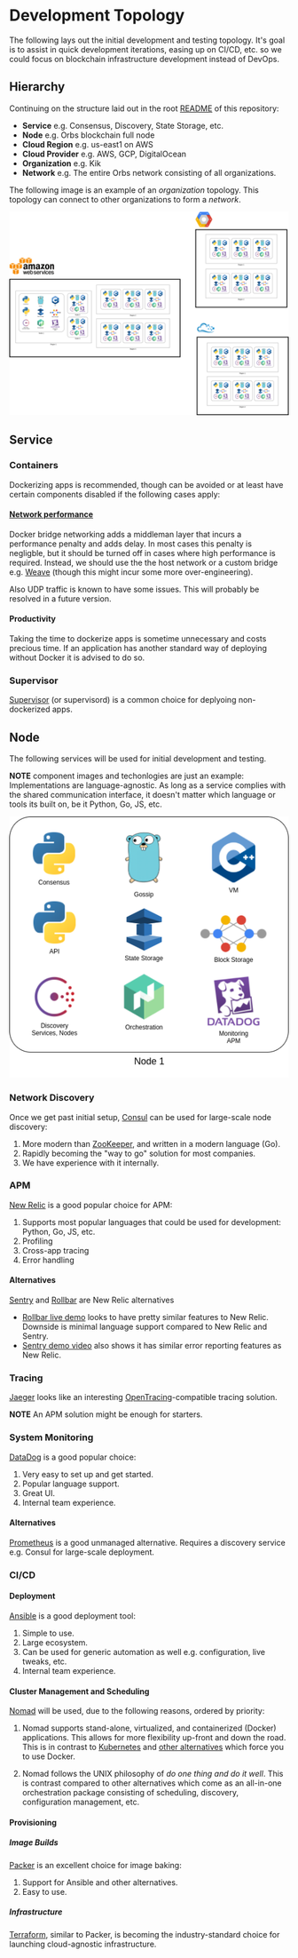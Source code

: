 # Development Topology

The following lays out the initial development and testing topology.
It's goal is to assist in quick development iterations, easing up on CI/CD, etc.
so we could focus on blockchain infrastructure development instead of DevOps.

## Hierarchy

Continuing on the structure laid out in the root [README](../README.md) of this repository:

- **Service** e.g. Consensus, Discovery, State Storage, etc.
- **Node** e.g. Orbs blockchain full node
- **Cloud Region**  e.g. us-east1 on AWS
- **Cloud Provider** e.g. AWS, GCP, DigitalOcean
- **Organization** e.g. Kik
- **Network** e.g. The entire Orbs network consisting of all organizations.

The following image is an example of an *organization* topology.
This topology can connect to other organizations to form a *network*.

<p align="center"><img src="topology.png?raw=true" alt="Topology"/></p>

## Service

### Containers

Dockerizing apps is recommended, though can be avoided or at least have certain components disabled if the following cases apply:

#### [Network performance](https://docs.docker.com/engine/userguide/networking/)

Docker bridge networking adds a middleman layer that incurs a performance penalty and adds delay.
In most cases this penalty is negligble, but it should be turned off in cases where high performance is required.
Instead, we should use the the host network or a custom bridge e.g. [Weave](https://github.com/weaveworks/weave)
(though this might incur some more over-engineering).

Also UDP traffic is known to have some issues. This will probably be resolved in a future version.

#### Productivity

Taking the time to dockerize apps is sometime unnecessary and costs precious time.
If an application has another standard way of deploying without Docker it is advised to do so.

### Supervisor

[Supervisor](http://supervisord.org/) (or supervisord) is a common choice for deplyoing non-dockerized apps.

## Node

The following services will be used for initial development and testing.

**NOTE** component images and techonlogies are just an example:
Implementations are language-agnostic. As long as a service complies with the shared communication interface,
it doesn't matter which language or tools its built on, be it Python, Go, JS, etc.

<p align="center"><img src="node.png?raw=true" alt="Topology"/></p>

### Network Discovery

Once we get past initial setup, [Consul](https://www.consul.io/) can be used for large-scale node discovery:

1. More modern than [ZooKeeper](https://www.consul.io/intro/vs/zookeeper.html), and written in a modern language (Go).
1. Rapidly becoming the "way to go" solution for most companies.
1. We have experience with it internally.

### APM

[New Relic](https://newrelic.com/) is a good popular choice for APM:

1. Supports most popular languages that could be used for development: Python, Go, JS, etc.
1. Profiling
1. Cross-app tracing
1. Error handling

#### Alternatives

[Sentry](https://sentry.io/) and [Rollbar](https://rollbar.com/) are New Relic alternatives

- [Rollbar live demo](https://rollbar.com/demo/demo/) looks to have pretty
  similar features to New Relic. Downside is minimal language support compared
  to New Relic and Sentry.
- [Sentry demo video](https://www.youtube.com/watch?v=D060ACRPj6I) also shows
  it has similar error reporting features as New Relic.

### Tracing

[Jaeger](http://jaeger.readthedocs.io/) looks like an interesting [OpenTracing](http://opentracing.io/)-compatible
tracing solution.

**NOTE** An APM solution might be enough for starters.

### System Monitoring

[DataDog](https://www.datadoghq.com/) is a good popular choice:

1. Very easy to set up and get started.
1. Popular language support.
1. Great UI.
1. Internal team experience.

#### Alternatives

[Prometheus](https://prometheus.io/) is a good unmanaged alternative.
Requires a discovery service e.g. Consul for large-scale deployment.

### CI/CD

#### Deployment

[Ansible](https://www.ansible.com/) is a good deployment tool:

1. Simple to use.
1. Large ecosystem.
1. Can be used for generic automation as well e.g. configuration, live tweaks, etc.
1. Internal team experience.

#### Cluster Management and Scheduling

[Nomad](https://www.nomadproject.io/) will be used, due to the following reasons, ordered by priority:

1. Nomad supports stand-alone, virtualized, and containerized (Docker) applications.
This allows for more flexibility up-front and down the road.
This is in contrast to [Kubernetes](https://kubernetes.io/) and [other alternatives](https://www.nomadproject.io/intro/vs/index.html)
which force you to use Docker.

1. Nomad follows the UNIX philosophy of *do one thing and do it well*.
This is contrast compared to other alternatives which come as an all-in-one orchestration package consisting
of scheduling, discovery, configuration management, etc.

#### Provisioning

##### Image Builds

[Packer](https://www.packer.io/) is an excellent choice for image baking:

1. Support for Ansible and other alternatives.
1. Easy to use.

##### Infrastructure

[Terraform](https://www.terraform.io/), similar to Packer, is becoming the industry-standard choice
for launching cloud-agnostic infrastructure.
